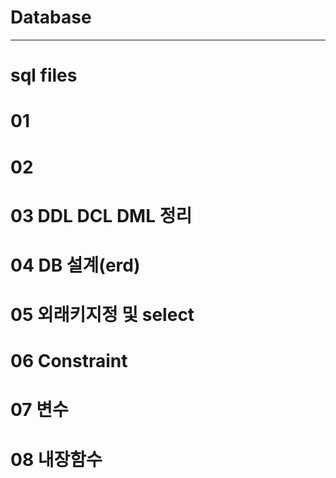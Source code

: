 # Database
<hr>

# sql files

# 01
# 02
# 03 DDL DCL DML 정리
# 04 DB 설계(erd)
# 05 외래키지정 및 select
# 06 Constraint
# 07 변수
# 08 내장함수
